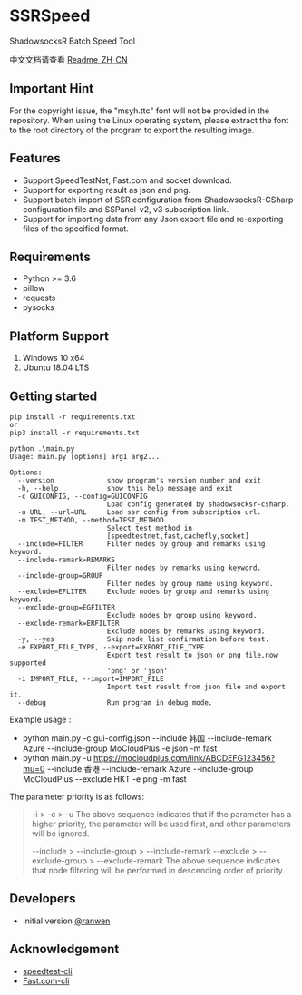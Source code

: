 




# SSRSpeed
ShadowsocksR Batch Speed Tool

中文文档请查看 [Readme_ZH_CN](https://github.com/NyanChanMeow/SSRSpeed/blob/master/README_ZH_CN.md)

## Important Hint
For the copyright issue, the "msyh.ttc" font will not be provided in the repository. When using the Linux operating system, please extract the font to the root directory of the program to export the resulting image.

## Features

 - Support SpeedTestNet, Fast.com and socket download.
 - Support for exporting result as json and png.
 - Support batch import of SSR configuration from ShadowsocksR-CSharp configuration file and SSPanel-v2, v3 subscription link.
 - Support for importing data from any Json export file and re-exporting files of the specified format.

## Requirements

 - Python >= 3.6
 - pillow
 - requests
 - pysocks

## Platform Support 
1. Windows 10 x64 
2. Ubuntu 18.04 LTS

## Getting started

    pip install -r requirements.txt
    or
    pip3 install -r requirements.txt

    python .\main.py
    Usage: main.py [options] arg1 arg2...
    
    Options:
      --version             show program's version number and exit
      -h, --help            show this help message and exit
      -c GUICONFIG, --config=GUICONFIG
                            Load config generated by shadowsocksr-csharp.
      -u URL, --url=URL     Load ssr config from subscription url.
      -m TEST_METHOD, --method=TEST_METHOD
                            Select test method in
                            [speedtestnet,fast,cachefly,socket]
      --include=FILTER      Filter nodes by group and remarks using keyword.
      --include-remark=REMARKS
                            Filter nodes by remarks using keyword.
      --include-group=GROUP
                            Filter nodes by group name using keyword.
      --exclude=EFLITER     Exclude nodes by group and remarks using keyword.
      --exclude-group=EGFILTER
                            Exclude nodes by group using keyword.
      --exclude-remark=ERFILTER
                            Exclude nodes by remarks using keyword.
      -y, --yes             Skip node list confirmation before test.
      -e EXPORT_FILE_TYPE, --export=EXPORT_FILE_TYPE
                            Export test result to json or png file,now supported
                            'png' or 'json'
      -i IMPORT_FILE, --import=IMPORT_FILE
                            Import test result from json file and export it.
      --debug               Run program in debug mode.

Example usage :
 - python main.py  -c gui-config.json  --include 韩国 --include-remark Azure --include-group MoCloudPlus -e json -m fast
 - python main.py -u https://mocloudplus.com/link/ABCDEFG123456?mu=0 --include 香港 --include-remark Azure --include-group MoCloudPlus --exclude HKT -e png -m fast

The parameter priority is as follows: 
>  -i > -c > -u
>  The above sequence indicates that if the parameter has a higher priority, the parameter will be used first, and other parameters will be ignored.
>  
>  --include > --include-group > --include-remark
>   --exclude > --exclude-group > --exclude-remark
>  The above sequence indicates that node filtering will be performed in descending order of priority.

## Developers

 - Initial version [@ranwen](https://github.com/ranwen)

## Acknowledgement
 - [speedtest-cli](https://github.com/sivel/speedtest-cli)
 - [Fast.com-cli](https://github.com/nkgilley/fast.com)

